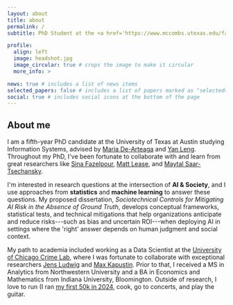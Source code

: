 ```yaml
---
layout: about
title: about
permalink: /
subtitle: PhD Student at the <a href='https://www.mccombs.utexas.edu/faculty-research/departments/irom/'>University of Texas at Austin</a>.

profile:
  align: left
  image: headshot.jpg
  image_circular: true # crops the image to make it circular
  more_info: >

news: true # includes a list of news items
selected_papers: false # includes a list of papers marked as "selected={true}"
social: true # includes social icons at the bottom of the page
---
```


## About me  

I am a fifth-year PhD candidate at the University of Texas at Austin studying Information Systems, advised by [Maria De-Arteaga](https://mariadearteaga.com/) and [Yan Leng](https://yleng.github.io/www/). Throughout my PhD, I've been fortunate to collaborate with and learn from great researchers like [Sina Fazelpour](https://cssh.northeastern.edu/faculty/sina-fazelpour/), [Matt Lease](https://mattlease.com/), and [Maytal Saar-Tsechansky](https://www.maytals.com/).  

I'm interested in research questions at the intersection of **AI & Society**, and I use approaches from **statistics** and **machine learning** to answer these questions. My proposed dissertation, *Sociotechnical Controls for Mitigating AI Risk in the Absence of Ground Truth*, develops conceptual frameworks, statistical tests, and technical mitigations that help organizations anticipate and reduce risks---such as bias and uncertain ROI---when deploying AI in settings where the 'right' answer depends on human judgment and social context.

My path to academia included working as a Data Scientist at the [University of Chicago Crime Lab](https://crimelab.uchicago.edu/), where I was fortunate to collaborate with exceptional researchers [Jens Ludwig](https://harris.uchicago.edu/directory/jens-ludwig) and [Max Kapustin](https://www.maxkapustin.com/). Prior to that, I received a MS in Analytics from Northwestern University and a BA in Economics and Mathematics from Indiana University, Bloomington. Outside of research, I love to run (I ran [my first 50k in 2024](https://gobeyondracing.com/races/stumptown-trail-runs/), cook, go to concerts, and play the guitar.
